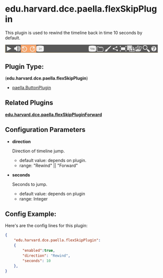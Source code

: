 # edu.harvard.dce.paella.flexSkipPlugin

This plugin is used to rewind the timeline back in time 10 seconds by default.

![](images/flexSkipPlugin.jpg)

## Plugin Type:
(**edu.harvard.dce.paella.flexSkipPlugin**)
- [paella.ButtonPlugin](../plugin_type.md)

## Related Plugins 

[**edu.harvard.dce.paella.flexSkipPluginForward**](edu.harvard.dce.paella.flexSkipPluginForward.md)

## Configuration Parameters

* **direction**

	Direction of timeline jump.
	- default value: depends on plugin.
	- range: "Rewind" || "Forward"

* **seconds**

	Seconds to jump.
	- default value: depends on plugin
	- range: Integer


## Config Example:

Here's are the config lines for this plugin:

```json
{
	"edu.harvard.dce.paella.flexSkipPlugin": 
	{
		"enabled":true, 
		"direction": "Rewind", 
		"seconds": 10
	},
}
```
